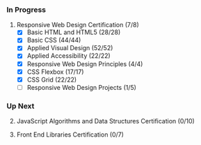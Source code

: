 ### In Progress

1. Responsive Web Design Certification (7/8)
   - [x] Basic HTML and HTML5 (28/28)
   - [x] Basic CSS (44/44)
   - [x] Applied Visual Design (52/52)
   - [x] Applied Accessibility (22/22)
   - [x] Responsive Web Design Principles (4/4)
   - [x] CSS Flexbox (17/17)
   - [x] CSS Grid (22/22)
   - [ ] Responsive Web Design Projects (1/5)

### Up Next

2. JavaScript Algorithms and Data Structures Certification (0/10)

3. Front End Libraries Certification (0/7)